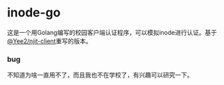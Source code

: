 # inode-go

这是一个用Golang编写的校园客户端认证程序，可以模拟inode进行认证。基于[@Yee2/njit-client](https://github.com/Yee2/inode-go)重写的版本。

### bug
不知道为啥一直用不了，而且我也不在学校了，有兴趣可以研究一下。